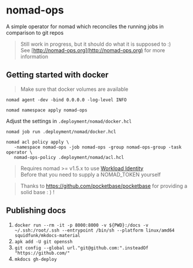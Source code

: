 # nomad-ops

A simple operator for nomad which reconciles the running jobs in comparison to git repos

> Still work in progress, but it should do what it is supposed to :)  
> See [http://nomad-ops.org](http://nomad-ops.org) for more information

## Getting started with docker

> Make sure that docker volumes are available

`nomad agent -dev -bind 0.0.0.0 -log-level INFO`

`nomad namespace apply nomad-ops`

Adjust the settings in `.deployment/nomad/docker.hcl`

`nomad job run .deployment/nomad/docker.hcl`



```
nomad acl policy apply \
   -namespace nomad-ops -job nomad-ops -group nomad-ops-group -task operator \
   nomad-ops-policy .deployment/nomad/acl.hcl
```

> Requires nomad >= v1.5.x to use [Workload Identity](https://developer.hashicorp.com/nomad/docs/concepts/workload-identity)  
> Before that you need to supply a NOMAD_TOKEN yourself

> Thanks to https://github.com/pocketbase/pocketbase for providing a solid base : ) !

## Publishing docs

1. `docker run --rm -it -p 8000:8000 -v ${PWD}:/docs -v ~/.ssh:/root/.ssh --entrypoint /bin/sh --platform linux/amd64 squidfunk/mkdocs-material`
2. `apk add -U git openssh`
3. `git config --global url."git@github.com:".insteadOf "https://github.com/"`
4. `mkdocs gh-deploy`